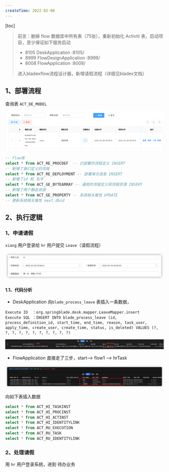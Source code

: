 ```yaml
---
createTime: 2022-02-08
---
```


[toc]

> 前言：删掉 flow 数据库中所有表（75张），重新初始化 Activiti 表，启动项目，至少保证如下服务启动
>
> + 8105 DeskApplication :8105/
> + 8999 FlowDesignApplication :8999/
> + 8008 FlowApplication :8008/
>
> 进入bladexflow流程设计器，新增请假流程（详细见bladex文档）

## 1、部署流程

查询表 `ACT_DE_MODEL` 

![image-20220208164054651](images/image-20220208164054651.png)

```sql
-- flow库
select * from ACT_RE_PROCDEF  -- 已部署的流程定义 INSERT
-- 新增了我们定义的流程
select * from ACT_RE_DEPLOYMENT -- 部署单元信息 INSERT
-- 新增了id 和 名字
select * from ACT_GE_BYTEARRAY -- 通用的流程定义和流程资源 INSERT
-- 新增了两个静态资源
select * from ACT_GE_PROPERTY -- 系统相关属性 UPDATE
-- 更新系统相关属性 next.dbid
```

## 2、执行逻辑

### 1、申请请假

`xiang` 用户登录给 `hr` 用户提交 `Leave`（请假流程）

![image-20220208160910014](images/image-20220208160910014.png)

#### 1.1、代码分析

+ DeskApplication 向`blade_process_leave` 表插入一条数据，

```
Execute ID  ：org.springblade.desk.mapper.LeaveMapper.insert
Execute SQL ：INSERT INTO blade_process_leave (id, process_definition_id, start_time, end_time, reason, task_user, apply_time, create_user, create_time, status, is_deleted) VALUES (?, ?, ?, ?, ?, ?, ?, ?, ?, ?, ?)
```

![image-20220208161203928](images/image-20220208161203928.png)

+ FlowApplication 直接走了三步，start--> flow1 --> hrTask

![image-20220208164946946](images/image-20220208164946946.png)

向如下表插入数据

```sql
select * from ACT_HI_TASKINST 
select * from ACT_HI_PROCINST 
select * from ACT_HI_ACTINST 
select * from ACT_HI_IDENTITYLINK  
select * from ACT_RU_EXECUTION
select * from ACT_RU_TASK
select * from ACT_RU_IDENTITYLINK
```

### 2、处理请假

用 `hr` 用户登录系统，进到 待办业务


